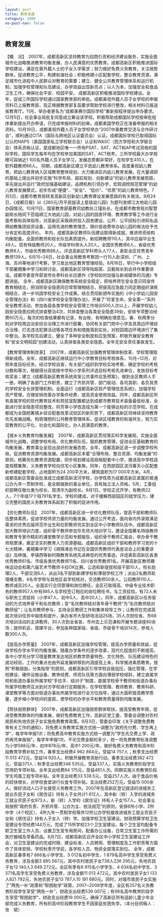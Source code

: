 ```yaml
---
layout: post
title: 教育发展
category: 2008
no-post-nav: false
---
```


##  教育发展

【概　况】　2007年，成都高新区坚持教育为招商引资和经济建设服务，实施全面城市化战略推进教育均衡发展，办人民满意的优质教育。成都高新区积极推进国际学校建设，满足在蓉外籍人士的子女入学需求；努力做好免费义务教育，关注弱势群体，促进教育公平，构建和谐社会；积极修建小区配套学校，整合教育资源，满足城市化进程中人民群众对教育的需要；建立、健全公共教育管理体系和运行机制，加强学校管理和队伍建设，办学效益出现新亮点；以人为本，加强安全和食品卫生工作，确保社会平安、校园平安。
成都高新区积极推进国际学校建设。全年，促成三所国际学校通过国家教育部的审批。成都美视外籍人员子女学校的申报资料已上报教育部，现正根据教育部复函要求帮助学校进行整改，相关材料已报送省教育厅。11月，举办者更名为“成都美赛尔国际学校”重新按程序提出申办要求。12月5日，社会事业局批复同意成立筹设该学校。积极帮助成都国际学校按审批程序重新提出开办申请，已完成申报材料的初审。成都美国学校正在准备申报的相关资料。10月19日，成都美视外籍人员子女学校举办“2007中美教育交流与合作研讨会”，顺利通过CITA（国际与跨地区认证委员会）认证。成都国际学校已取得国际公认的NAPS（美国国家私立学校联合会）认证和WASC（西方学校和大学联合会）体系资格认证，是成都地区唯一一所有PSAT、SAT、ACT和AP考试资格的国际学校，国际学生每年均在学校参加美国的SAT、ACT统考。三所学校最大办学规模可容纳近1 100名外籍人员子女学习，发展态势都非常好，在校学生410人，在职外籍教师66人。
同期，成都高新区建立平民幼儿教育体系。高度重视幼儿教育，把幼儿教育纳入区域教育整体规划，大力推进区内幼儿教育发展，在大量调研的基础上提出并初步实施“科学布局、超前规划、创新建设”的幼儿教育发展思路，率先提出并运行“政府加强基础建设，品牌机构引领办学，宏观调控规范管理”的幼儿教育发展模式，初步形成“便捷”、“安全”、“低价”、“优质”的幼儿教育特色。7月5日，成都市教育局转发高新区创新幼儿教育建设发展思路的有关做法。9月24日，《成都日报》以《260元/月平民娃读上星级幼儿园》为题刊发顺江大地幼儿园办园情况。10月11日，国家教育部基教司幼教处江瑾处长，在成都市教育局刘智慧副局长陪同下莅临顺江大地幼儿园，对幼儿园的园舍环境、教育教学等工作进行全面考察和具体指导，对高新区采取政府投入园舍建设，公开、公平招标引进知名品牌幼教集团投资设备，运用先进的教育理念，限价低收费举办幼儿园的做法给予充分肯定和高度评价。
年内，成都高新区教师队伍建设取得新成就。推进师资结构均衡配备，全面抓教师和校长队伍素质提升。新招聘教师110人，其中应届毕业生49人。现有特级教师20人，市级学科带头人20人，全国优秀教师6人，省级优秀教师8人，市级优秀教师88人。评选高新区学科带头人77人，表彰全区优秀青年教师139人。6月15~24日，社会事业局教育考察团一行15人赴深圳、广州、上海、苏州等地进行考察，学习发达地区教育管理经验。8月16日，举行中小学校级干部暑期集中学习和研讨会，成都高新区领导陆超英、吕毅局长到会并作重要讲话。成都市委宣传部宣传处李科处长应邀作《学校如何加强与新闻媒体的沟通》专题讲座。
全年，成都高新区确保教育系统安全稳定，把培养师生安全意识同宣传教育相结合，把消除安全隐患同日常管理相结合，把提高应急能力同定期组织演练相结合，进一步巩固学校安全工作成果。结合贯彻新颁布实施的《中小学幼儿园安全管理办法》和《四川省学校安全管理办法》，开展了“珍爱生命，安全第一”系列安全教育活动，参加各级各类学校安全管理工作培训500人次以上，开展学校幼儿园安全隐患拉网式排查整治4次，共排查整治各类安全隐患39处，安排专项整治经费60万元，每次的检查结果都有记录、有台账、有明确处理意见。春、秋两季分别对学校周边治安综合治理工作进行部署，协同有关部门把中小学及其周边环境综合治理、打击违法犯罪活动等各项任务和措施落到实处，对校园周边环境进行了集中整治。各学校先后建立、健全了多种安全制度和应急预案，积极开展安全教育和“安全文明校园”创建活动，认真排查各类安全隐患。全年无安全责任事故发生。
 
【教育管理体制改革】　2007年，成都高新区加强教育管理体制改革，学校管理取得新成绩。全年，成都高新区继续运行中小学教育目标考核体系，10月~12月，对照年度目标任务，经过学校自查，有关部门组织到学校实地考察，确定学校的考核分数和等次，根据得分高低按中学和小学系列评选目标考核先进单位，发放目标考核奖金；建立《成都高新区教育系统突发公共事件应急预案》，做到全区教师人手一册，明确了各部门工作职责，建立了齐抓共管、部门联动、各司其职、各负其责的学校安全长效管理机制。全面运行《成都高新区校产管理信息系统》，加强学校资产管理，合理安排改善办学条件经费，提高资金使用效益。同年，成都高新区所有直属学校的现代教育技术和劳技室配置都达到成都市教育技术装备最低标准，全面进行安全隐患项目整改，将芳草小学改造成为第一个能够达标的示范学校。在成都成为全国统筹城乡综合配套改革试验区的新形势下，成都高新区将继续坚持教育优先发展战略，构筑理想的公共教育管理体系，促进区域教育的和谐共生，努力实现教育的公平化、社会化和国际化，办人民满意的教育。
 
【城乡义务教育均衡发展】　2007年，成都高新区贯彻落实科学发展观，实施全面城市化战略，调整学校布局，优化教师队伍，狠抓教育管理，促进全区基础教育的均衡发展，教育事业呈现出良好的发展态势。全年，成都高新区进一步调整学校布局，促进教育资源均衡发展。成都高新区本着“合理布局、整合资源、均衡发展”的原则，统筹优化教育资源配置，同步规划建设高规格配套中小学，推进高中学校适度规模集聚，义务教育学校向住宅小区集聚。同年，在西部园区滨河春天小区配套新修建配套学校，占地面积为24 200平方米，建筑面积为17 000平方米。4月，成都高新区管委会批准成立成都高新滨河学校，办学性质为成都高新区直属的普通公办九年一贯制学校，是全额拨款的事业单位，具有独立法人资格。5月，工委组织部聘任敬仕勇为校长、周清华为副校长。9月1日，学校正式开学，有教师22人，7个年级17个班791名学生。学校的建成，对于缓解西部园区的就学压力，建立完整的国民义务教育体系起到了积极的促进作用。
 
【优化教师队伍】　2007年，成都高新区进一步优化教师队伍，提高干部和教师队伍整体素质，促进学校师资力量的均衡发展。通过公开考选，面向省内外录取满足需求的优秀应届师范毕业生和在职教师充实到全区中小学教师队伍中。成都高新区加大教师培训力度，组织骨干教师参加华东师大培训学习，邀请全国著名特级教师和教育专家作精彩的课堂教学示范和专题报告，组织骨干教师汇报会，举办骨干教师观摩课，奠定坚实的教育人力资源基础。成都高新区组织干部和教师学习党的十七大精神，暑期集中学习《胡锦涛总书记在全国优秀教师代表座谈会上的重要讲话》及林强、李镇西等新时期教育系统先进典型的优秀事迹。评选表彰高新区各类优秀教师61名、市级各类优秀教师11名、四川省优秀教师1名，开展高新区教师趣味运动会和第六届艺术节教师卡拉OK比赛。公选和新提拔校级干部10人，校长助理2人，干部交流6人，派出3名干部到新建学校和薄弱学校工作；派出2名教师赴理塘支教，4名市学带与其他区县学校结对，交流教师50余人。公招教师110人，教师减员20人。全面实行合同管理和岗位聘任，全区已取得高、中级专业技术职务的教师957人中有885人与学校签订相应的岗位聘任书，与工资挂钩，有72人未与职务工资挂钩（小学47人、初中5人、高中20人）。同年，成都高新区以任务驱动的方式培养骨干和名优教师；变“名优教师结对青年骨干教师”为“名优教师结对教研组”；让名优教师参与、主持全区教研工作和集体视导工作；让教师在完成高层次培训任务中锻炼和提升，承办省市大型研培活动25场，35人次担任省、市68次培训活动的主讲教师，30人次到全省各、市州去上示范课和开展专题讲座80余场；提供机会，搭建平台，参加各种国家级、省级、市级骨干培训14次，参培人数300人次。
 
【提高办学质量】　2007年，成都高新区加强学校管理，提高办学质量和效益，促进学校办学水平的均衡发展。随着办学条件的逐步改善，现代化程度的不断提高，各中小学充分学习借鉴教育发达地区抓教学质量特色、文化特色、队伍建设特色的成功经验，工作的重点也由外延发展转移到内涵提高上来，科学推进素质教育。按照“积极鼓励，分类指导”的原则，成都高新区引导学校自我加压，强化管理，在学校建设、硬件设施设备、教育经费、师资队伍等方面向薄弱学校倾斜，建立直属学校和街道办事处所属学校“手拉手、结对子”制度，直属学校骨干教师和街道办事处所属学校教师互派到对方学校进行定期服务，在学校管理、教师教育、教育科研、课堂教学等方面对街道办事处所属学校进行全方位指导，通过大面积提高教学质量，逐步缩小学校间的差距，使学校的办学水平和教育质量得到均衡发展。
 
【帮扶弱势群体】　2007年，成都高新区加强弱势群体帮扶，提高受教育年限，促进受教育群体的均衡发展，做好免费教育工作。高新区党工委、管委会调整对农村居民和失地农民子女实施免费教育政策。9月3日，管委会印发《关于调整免费教育有关工作的通知》，将免费义务教育实施方式统一调整为“政府先付费、学生再上学”，每学年申报1次；将免费高中教育实施方式统一调整为“学生先交费上学、政府再凭单报销”，每学年申报1次。不论交费金额的多少，统一将免费教育标准调整为小学588元/年、初中878元/年、高中1 200元/年。做好免费义务教育和高中阶段教育学费补贴工作，春季支出经费4 962 864元，受益14 757人；秋季支出经费11 013 472元，受益14 920人。积极开展教育资助行动。春季支出经费382 472元，受益371人；秋季支出经费348 535元，受益337人。实施义务教育阶段学生饮用奶专项补贴，全年支出经费84 175元，受益481人次。同期实施义务教育阶段学生鸡蛋工程专项补贴，全年支出经费33 538.5元，受益257人次。由于食品价格的较快增长，对学校食堂进行伙食专项补贴，支出经费252万元，受益15 000余人。做好流动人口子女接受义务教育工作。2007年在高新区登记就读的进城务工就业农民子女和《居住证》持有人子女共计1 612人，其中新（转）入学的进城务工就业农民子女973人，新（转）入学的《居住证》持有人子女157人。社会事业局按照“政府负责、齐抓共管、公办为主、依法规范”的原则，安排6所小学、2所中学（4个校区）、4所九年一贯制学校等共12所公办学校接收进城务工就业农民子女和《居住证》持有人子女入（转）学。加强学校卫生室建设。财政预算学校卫生室建设专项经费144万元，完成了15所学校23个卫生室建设。每个卫生室均配备专职卫生室工作人员，设置卫生室专用房间，配备办公设备，日常卫生室工作所需的医疗器械及常备药品。8月7日，成都高新区召开全区中小学校卫生室建设工作会，对卫生室建设的完成时限、建设标准、人员聘用、管理制度及工作职责等方面作了具体安排。学校秋季开学前，各学校人员、物资全部落实到位。
全年，成都高新区春季有7 866名小学学生、5 012名初中学生、1 879名高中学生享受免费义务教育，涉及金额3 885 567元，其中农村居民子女738人236 295元，失地农民子女12 140人3 649 272元。全区秋季有6 915名小学学生、4 634名初中学生、3 371名高学生享受免费义务教育，涉及金额11 013 472元，其中农村居民子女1 133人821 792元，失地农民子女13 787人10 191 680元。同时，对城市居民子女实施了“两免一补”政策和“帮困助学”政策，2007~2008学年度，全区有257名义务教育阶段学生享受“两免一补”，财政支出经费539 007元；有96名高中教育阶段学生享受“帮困助学”，财政支出经费19 000元，确保了高新区所有适龄儿童少年全部完成义务教育，所有的高中阶段教育学生不因家庭贫困失学。（本分目供稿人：张　斌）
 